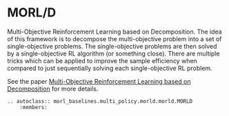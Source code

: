 # MORL/D

Multi-Objective Reinforcement Learning based on Decomposition. The idea of this framework is to decompose the multi-objective problem into a set of single-objective problems. The single-objective problems are then solved by a single-objective RL algorithm (or something close). There are multiple tricks which can be applied to improve the sample efficiency when compared to just sequentially solving each single-objective RL problem.

See the paper [Multi-Objective Reinforcement Learning based on Decomposition](https://arxiv.org/abs/2311.12495) for more details.


```{eval-rst}
.. autoclass:: morl_baselines.multi_policy.morld.morld.MORLD
    :members:
```
